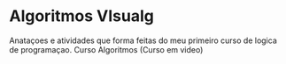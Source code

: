 # Algoritmos VIsualg
 Anataçoes e atividades que forma feitas do meu primeiro curso de logica de programaçao. Curso Algoritmos (Curso em video)
